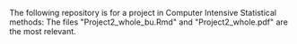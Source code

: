 The following repository is for a project in Computer Intensive Statistical methods: The files "Project2_whole_bu.Rmd" and "Project2_whole.pdf" are the most relevant. 
